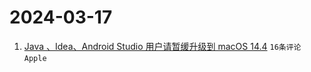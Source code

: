 # 2024-03-17

1. [Java 、Idea、Android Studio 用户请暂缓升级到 macOS 14.4](https://www.v2ex.com/t/1024389) `16条评论` `Apple`
